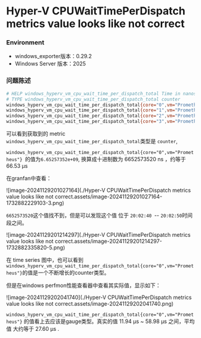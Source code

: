 # Hyper-V CPUWaitTimePerDispatch metrics value looks like not correct

### Environment

- windows_exporter版本：0.29.2
- Windows Server 版本：2025

### 问题陈述

```bash
# HELP windows_hyperv_vm_cpu_wait_time_per_dispatch_total Time in nanoseconds waiting for a virtual processor to be dispatched onto a logical processor
# TYPE windows_hyperv_vm_cpu_wait_time_per_dispatch_total counter
windows_hyperv_vm_cpu_wait_time_per_dispatch_total{core="0",vm="Prometheus"} 6.65257352e+09
windows_hyperv_vm_cpu_wait_time_per_dispatch_total{core="1",vm="Prometheus"} 5.835522719e+09
windows_hyperv_vm_cpu_wait_time_per_dispatch_total{core="2",vm="Prometheus"} 5.591472665e+09
windows_hyperv_vm_cpu_wait_time_per_dispatch_total{core="3",vm="Prometheus"} 5.293499635e+09
```

可以看到获取到的 metric `windows_hyperv_vm_cpu_wait_time_per_dispatch_total`类型是 `counter`,

`windows_hyperv_vm_cpu_wait_time_per_dispatch_total{core="0",vm="Prometheus"} `的值为`6.65257352e+09`, 换算成十进制数为 6652573520 ns ，约等于 66.53 μs

在granfan中查看：

![image-20241129201027164](./Hyper-V CPUWaitTimePerDispatch metrics value looks like not correct.assets/image-20241129201027164-1732882229103-3.png)

`6652573520`这个值找不到，但是可以发现这个值 位于 `20:02:40 `-- `20:02:50`时间段之间。

![image-20241129201214297](./Hyper-V CPUWaitTimePerDispatch metrics value looks like not correct.assets/image-20241129201214297-1732882335820-5.png)

在 time series 图中，也可以看到 `windows_hyperv_vm_cpu_wait_time_per_dispatch_total{core="0",vm="Prometheus"}`的值是一个不断增长的counter类型。



但是在windows perfmon性能查看器中查看其实际值，显示如下：

![image-20241129202041740](./Hyper-V CPUWaitTimePerDispatch metrics value looks like not correct.assets/image-20241129202041740.png)

`windows_hyperv_vm_cpu_wait_time_per_dispatch_total{core="0",vm="Prometheus"}` 的值看上去应该是gauge类型。真实的值 11.94 μs ~ 58.98  μs 之间，平均值 大约等于 27.60 μs .